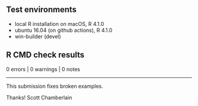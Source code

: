 ## Test environments
* local R installation on macOS, R 4.1.0
* ubuntu 16.04 (on github actions), R 4.1.0
* win-builder (devel)

## R CMD check results

0 errors | 0 warnings | 0 notes

-----

This submission fixes broken examples.

Thanks!
Scott Chamberlain
